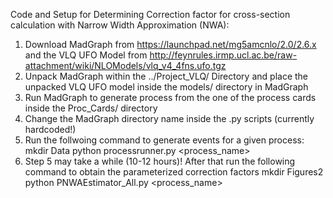 Code and Setup for Determining Correction factor for cross-section calculation with Narrow Width Approximation (NWA):

1. Download MadGraph from https://launchpad.net/mg5amcnlo/2.0/2.6.x and the VLQ UFO Model from http://feynrules.irmp.ucl.ac.be/raw-attachment/wiki/NLOModels/vlq_v4_4fns.ufo.tgz
2. Unpack MadGraph within the ../Project_VLQ/ Directory and place the unpacked VLQ UFO model inside the models/ directory in MadGraph
3. Run MadGraph to generate process from the one of the process cards inside the Proc_Cards/ directory
4. Change the MadGraph directory name inside the .py scripts (currently hardcoded!)
5. Run the follwoing command to generate events for a given process:
   	   mkdir Data
   	   python processrunner.py <process_name>
6. Step 5 may take a while (10-12 hours)! After that run the following command to obtain the parameterized correction factors
   		mkdir Figures2
   		python PNWAEstimator_All.py <process_name>

